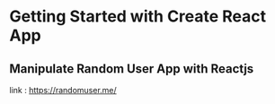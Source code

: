 # Getting Started with Create React App

## Manipulate Random User App with Reactjs

link : https://randomuser.me/
